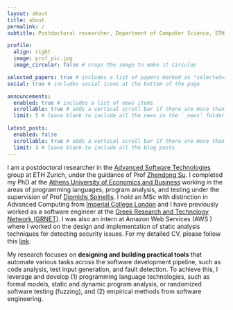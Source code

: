 ```yaml
---
layout: about
title: about
permalink: /
subtitle: Postdoctoral researcher, Department of Computer Science, ETH Zurich, Switzerland

profile:
  align: right
  image: prof_pic.jpg
  image_circular: false # crops the image to make it circular

selected_papers: true # includes a list of papers marked as "selected={true}"
social: true # includes social icons at the bottom of the page

announcements:
  enabled: true # includes a list of news items
  scrollable: true # adds a vertical scroll bar if there are more than 3 news items
  limit: 5 # leave blank to include all the news in the `_news` folder

latest_posts:
  enabled: false
  scrollable: true # adds a vertical scroll bar if there are more than 3 new posts items
  limit: 3 # leave blank to include all the blog posts
---
```


I am a postdoctoral researcher in the
[Advanced Software Technologies](https://ast.ethz.ch/)
group at ETH Zurich, under the guidance of
Prof [Zhendong Su](https://people.inf.ethz.ch/suz/).
I completed my PhD at the
[Athens University of Economics and Business](https://aueb.gr)
working in the areas of programming languages, program analysis, and testing under the
supervision of Prof [Diomidis Spinellis](https://spinellis.gr).
I hold an MSc with distinction in Advanced Computing from
[Imperial College London](https://www.imperial.ac.uk) and I have previously
worked as a software engineer at the
[Greek Research and Technology Network (GRNET)](https://grnet.gr).
I was also an intern at Amazon Web Services (AWS
) where I worked on the design and implementation
of static analysis techniques for detecting security issues.
For my detailed CV, please follow this [link](./assets/pdf/theosot_cv.pdf).

My research focuses on **designing and building practical tools**
that automate various tasks across the software development pipeline,
such as code analysis,
test input generation,
and fault detection.
To achieve this,
I leverage and develop (1) programming language technologies,
such as formal models,
static and dynamic program analysis,
or randomized software testing (fuzzing),
and (2) empirical methods from software engineering.
